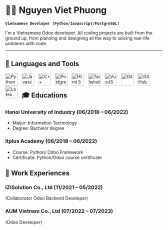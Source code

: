 # 🏄‍♂️ Nguyen Viet Phuong

**`Vietnamese Developer (Python/Javascript/PostgreSQL)`**

I'm a Vietnamese Odoo developer. All coding projects are built from the ground up, from planning and designing all the way to solving real-life problems with code.

---

## 🧰 Languages and Tools

<img align="left" alt="Python" width="40px" style="padding-right:10px;" src="https://cdn.jsdelivr.net/gh/devicons/devicon/icons/python/python-original-wordmark.svg"/>
<img align="left" alt="Javascript" width="40px" style="padding-right:10px;" src="https://cdn.jsdelivr.net/gh/devicons/devicon/icons/javascript/javascript-original.svg" />
<img align="left" alt="C++" width="40px" style="padding-right:10px;" src="https://cdn.jsdelivr.net/gh/devicons/devicon/icons/cplusplus/cplusplus-original.svg" />
<img align="left" alt="PostgreSQL" width="40px" style="padding-right:10px;" src="https://cdn.jsdelivr.net/gh/devicons/devicon/icons/postgresql/postgresql-original-wordmark.svg" />
<img align="left" alt="Html 5" width="40px" style="padding-right:10px;" src="https://cdn.jsdelivr.net/gh/devicons/devicon/icons/html5/html5-original-wordmark.svg"/>
<img align="left" alt="Tailwind CSS" width="40px" style="padding-right:10px;" src="https://cdn.jsdelivr.net/gh/devicons/devicon/icons/tailwindcss/tailwindcss-plain.svg" />
<img align="left" alt="VueJS" width="40px" style="padding-right:10px;" src="https://cdn.jsdelivr.net/gh/devicons/devicon/icons/vuejs/vuejs-original-wordmark.svg" />
<img align="left" alt="Git" width="40px" style="padding-right:10px;" src="https://cdn.jsdelivr.net/gh/devicons/devicon/icons/git/git-original-wordmark.svg" />
<img align="left" alt="GitHub" width="40px" style="padding-right:10px;" src="https://cdn.jsdelivr.net/gh/devicons/devicon/icons/github/github-original-wordmark.svg" />
<img align="left" alt="Latex" width="40px" style="padding-right:10px;" src="https://cdn.jsdelivr.net/gh/devicons/devicon/icons/latex/latex-original.svg" />
<br />

#

## 🎓 Educations
###  Hanoi University of Industry (06/2018 – 06/2022)
<ul>
  <li>Maijor: Information Technology</li>
  <li>Degree: Bachelor degree</li>
</ul>

###  Itplus Academy (06/2018 – 06/2022)
<ul>
  <li>Course: Python/ Odoo Framework</li>
  <li>Certificate: Python/Odoo course certificate</li>
</ul>

## 💼 Work Experiences
###  IZISolution Co., Ltd (11/2021 – 05/2022)
(Collaborator Odoo Backend Developer)

###  AUM Vietnam Co., Ltd (07/2022 – 07/2023)
(Odoo Developer)


